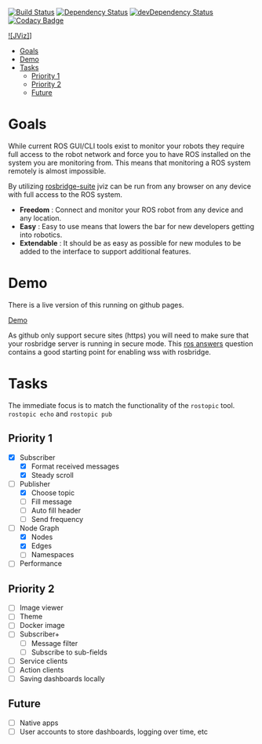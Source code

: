[![Build Status](https://travis-ci.org/MJohnson459/jviz.svg?branch=master)](https://travis-ci.org/MJohnson459/jviz)
[![Dependency Status](https://david-dm.org/MJohnson459/jviz.svg)](https://david-dm.org/MJohnson459/jviz)
[![devDependency Status](https://david-dm.org/MJohnson459/jviz/dev-status.svg)](https://david-dm.org/MJohnson459/jviz#info=devDependencies)
[![Codacy Badge](https://api.codacy.com/project/badge/Grade/bd5e1055fd7b44ea8d57b7512d85c779)](https://www.codacy.com/app/MJohnson459/jviz?utm_source=github.com&amp;utm_medium=referral&amp;utm_content=MJohnson459/jviz&amp;utm_campaign=Badge_Grade)

[![JViz]](https://raw.githubusercontent.com/MJohnson459/jviz/publisher/doc/jviz.png)]


<!-- TOC depthFrom:1 depthTo:6 withLinks:1 updateOnSave:1 orderedList:0 -->

- [Goals](#goals)
- [Demo](#demo)
- [Tasks](#tasks)
	- [Priority 1](#priority-1)
	- [Priority 2](#priority-2)
	- [Future](#future)

<!-- /TOC -->


# Goals

While current ROS GUI/CLI tools exist to monitor your robots they require full
access to the robot network and force you to have ROS installed on the system
you are monitoring from. This means that monitoring a ROS system remotely is
almost impossible.

By utilizing [rosbridge-suite](https://github.com/RobotWebTools/rosbridge_suite)
jviz can be run from any browser on any device with
full access to the ROS system.

- **Freedom** : Connect and monitor your ROS robot from any device and any
  location.
- **Easy** : Easy to use means that lowers the bar for new developers getting
  into robotics.
- **Extendable** : It should be as easy as possible for new modules to be added
  to the interface to support additional features.

# Demo

There is a live version of this running on github pages.

[Demo](http://mjohnson459.github.io/jviz/)

As github only support secure sites (https) you will need to make sure that
your rosbridge server is running in secure mode. This
[ros answers](http://answers.ros.org/question/198647/rosbridge-websocket-ssl-connection-aborted/)
question contains a good starting point for enabling wss with rosbridge.

# Tasks

The immediate focus is to match the functionality of the `rostopic` tool.
`rostopic echo` and `rostopic pub`



## Priority 1

- [x] Subscriber
  - [x] Format received messages
  - [x] Steady scroll
- [ ] Publisher
  - [x] Choose topic
  - [ ] Fill message
  - [ ] Auto fill header
  - [ ] Send frequency
- [ ] Node Graph
  - [x] Nodes
  - [x] Edges
  - [ ] Namespaces
- [ ] Performance

## Priority 2
- [ ] Image viewer
- [ ] Theme
- [ ] Docker image
- [ ] Subscriber+
  - [ ] Message filter
  - [ ] Subscribe to sub-fields
- [ ] Service clients
- [ ] Action clients
- [ ] Saving dashboards locally

## Future
- [ ] Native apps
- [ ] User accounts to store dashboards, logging over time, etc

